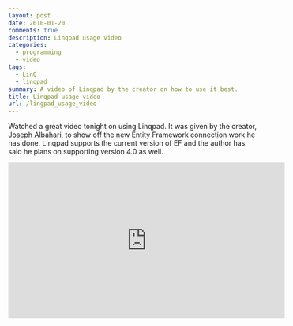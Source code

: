 ```yaml
---
layout: post
date: 2010-01-20
comments: true
description: Linqpad usage video
categories:
  - programming
  - video
tags:
  - LinQ
  - linqpad
summary: A video of Linqpad by the creator on how to use it best.
title: Linqpad usage video
url: /lingpad_usage_video
---
```


Watched a great video tonight on using Linqpad. It was given by the creator, [Joseph Albahari](http://www.albahari.com/), to show off the new Entity Framework connection work he has done. Linqpad supports the current version of EF and the author has said he plans on supporting version 4.0 as well.

<iframe width="560" height="315" src="http://www.youtube.com/embed/xELeRwyOO_g" frameborder="0" allowfullscreen></iframe>
